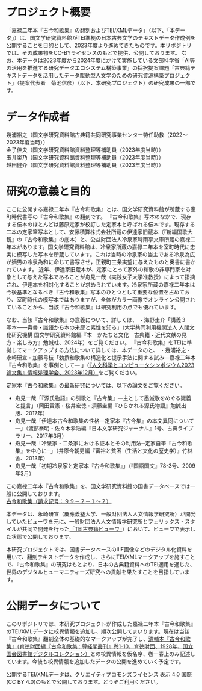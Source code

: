 # プロジェクト概要

「嘉禄二年本『古今和歌集』の翻刻およびTEI/XMLデータ」（以下、「本データ」）は、国文学研究資料館がTEI準拠の日本古典文学のテキストデータ作成例を公開することを目的として、2023年度より進めてきたものです。本リポジトリでは、その成果物をCC-BYライセンスのもとで提供、公開しております。
なお、本データは2023年度から2024年度にかけて実施している文部科学省「AI等の活用を推進する研究データエコシステム構築事業」の採択提案課題「古典籍テキストデータを活用したデータ駆動型人文学のための研究資源構築プロジェクト」（提案代表者　菊池信彦）（以下、本研究プロジェクト）の研究成果の一部です。

# データ作成者
幾浦裕之（国文学研究資料館古典籍共同研究事業センター特任助教（2022～2023年度当時））<br>
金子佳央（国文学研究資料館資料整理等補助員（2023年度当時））<br>
玉井楽乃（国文学研究資料館資料整理等補助員（2023年度当時））<br>
越田健介（国文学研究資料館資料整理等補助員（2023年度当時））<br>


# 研究の意義と目的
ここに公開する嘉禄二年本『古今和歌集』とは、国文学研究資料館が所蔵する室町時代書写の『古今和歌集』の翻刻です。
『古今和歌集』写本のなかで、現存する伝本のほとんどは藤原定家が校訂した定家本と呼ばれる伝本です。現存する二本の定家筆写本として、安藤積算株式会社所蔵の伊達家旧蔵本（『新編国歌大観』の『古今和歌集』の底本）と、公益財団法人冷泉家時雨亭文庫所蔵の嘉禄二年本があります。国文学研究資料館は、冷泉家所蔵の嘉禄二年本を室町時代に忠実に模写した写本を所蔵しています。これは当時の冷泉家の当主である冷泉為広が嫡男の冷泉為和に命じて書写させ，正親町三条実望に与えたものと奥書に書かれています。
近年、伊達家旧蔵本が、定家にとって家外の和歌の非専門家を対象として与えた写本であることが舟見一哉（実践女子大学准教授）によって指摘され、伊達本を相対化することが求められています。冷泉家所蔵の嘉禄二年本は今後基準となるべき『古今和歌集』写本のひとつとして重要な位置を占めており、室町時代の模写本ではありますが、全体がカラー画像でオンライン公開されていることから、当該『古今和歌集』は研究利用の点でも優れています。

なお、当該『古今和歌集』の意義について、詳しくは、
・海野圭介「講義３　写本――奥書・識語から本の来歴と素性を知る」（大学共同利用機関法人 人間文化研究機構 国文学研究資料館編『本　かたちと文化　古典籍・近代文献の見方・楽しみ方』勉誠社、2024年）をご覧ください。
『古今和歌集』をTEIに準拠してマークアップする方法について詳しくは、本データの<teiHeader>と、
・幾浦裕之・永崎研宣・加藤弓枝「勅撰和歌集の構造化と提示手法に関する試み―嘉禄二年本『古今和歌集』を事例として― 」（[『人文科学とコンピュータシンポジウム2023論文集』情報処理学会、2023年12月）](http://id.nii.ac.jp/1001/00231251/)をご覧ください。

定家本『古今和歌集』の最新研究については、以下の論文をご覧ください。
- 舟見一哉「『源氏物語』の引歌と『古今集』―主として墨滅歌をめぐる疑義と提言」（岡田貴憲・桜井宏徳・須藤圭編『ひらかれる源氏物語』勉誠出版、2017年）
- 舟見一哉「伊達本古今和歌集の性格―定家本『古今集』の本文異同について―」（渡部泰明・佐々木孝浩編『日本文学研究ジャーナル』1号、古典ライブラリー、2017年3月）
- 舟見一哉「冷泉家・二条家における証本とその利用法─定家自筆『古今和歌集』を中心に─」（井原今朝男編『富裕と貧困（生活と文化の歴史学）』竹林舎、2013年）
- 舟見一哉「初期冷泉家と定家本『古今和歌集』」（『国語国文』78-3号、2009年3月）

この嘉禄二年本『古今和歌集』を、国文学研究資料館の国書データベースでは一般に公開しております。<br>
[古今和歌集（請求記号：９９－２－１～２）](https://kokusho.nijl.ac.jp/biblio/200003050/)

本データは、永崎研宣（慶應義塾大学、一般財団法人人文情報学研究所）が開発していたビューワを元に、一般財団法人人文情報学研究所とフェリックス・スタイルが共同で開発を行った[「TEI古典籍ビューワ」](https://tei.dhii.jp/teiviewer4eaj)）において、ビューワで表示した状態で公開しております。

本研究プロジェクトでは、国書データベースのIIIF画像などのデジタル化資料を用いて、翻刻テキストデータを作成し、さらにTEI/XMLマークアップを施すことで、『古今和歌集』の研究はもとより、日本の古典籍資料へのTEI適用を通じた、世界のデジタルヒューマニティーズ研究への貢献を果たすことを目指しています。

# 公開データについて

このリポジトリでは、本研究プロジェクトが作成した嘉禄二年本『古今和歌集』のTEI/XMLデータに校異情報を追加し、順次公開してまいります。現在は当該『古今和歌集』翻刻全体の基礎的なマークアップが完了し、[清輔本『古今和歌集』（育徳財団編『古今和歌集 : 尊経閣叢刊』巻1-10、育徳財団、1928年、国立国会図書館デジタルコレクション）]( https://dl.ndl.go.jp/pid/1188321)との校異情報を仮名序、巻一春上のみ記述しています。今後も校異情報を追加したデータの公開を進めていく予定です。

公開するTEI/XMLデータは、クリエイティブコモンズライセンス 表示 4.0 国際 (CC BY 4.0)のもとで公開しております。どうぞご利用ください。

